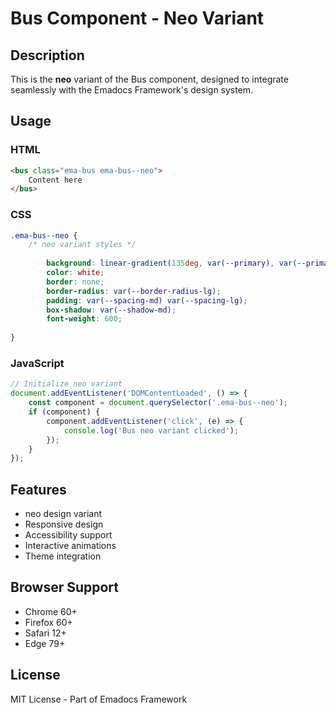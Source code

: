 # Bus Component - Neo Variant

## Description
This is the **neo** variant of the Bus component, designed to integrate seamlessly with the Emadocs Framework's design system.

## Usage

### HTML
```html
<bus class="ema-bus ema-bus--neo">
    Content here
</bus>
```

### CSS
```css
.ema-bus--neo {
    /* neo variant styles */
    
        background: linear-gradient(135deg, var(--primary), var(--primary-dark));
        color: white;
        border: none;
        border-radius: var(--border-radius-lg);
        padding: var(--spacing-md) var(--spacing-lg);
        box-shadow: var(--shadow-md);
        font-weight: 600;
    
}
```

### JavaScript
```javascript
// Initialize neo variant
document.addEventListener('DOMContentLoaded', () => {
    const component = document.querySelector('.ema-bus--neo');
    if (component) {
        component.addEventListener('click', (e) => {
            console.log('Bus neo variant clicked');
        });
    }
});
```

## Features
- neo design variant
- Responsive design
- Accessibility support
- Interactive animations
- Theme integration

## Browser Support
- Chrome 60+
- Firefox 60+
- Safari 12+
- Edge 79+

## License
MIT License - Part of Emadocs Framework
